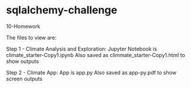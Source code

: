 # sqlalchemy-challenge
10-Homework

The files to view are:

  Step 1 - Climate Analysis and Exploration:  Jupyter Notebook is climate_starter-Copy1.ipynb
    Also saved as climmate_starter-Copy1.html to show outputs
  
  Step 2 - Climate App:  App is app.py
    Also saved as app-py.pdf to show screen outputs
  
